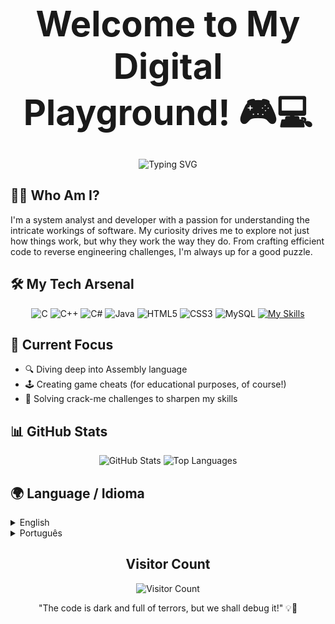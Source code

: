 <div align="center">

# <span style="font-size: 2em;">Welcome to My Digital Playground! 🎮💻</span>

![Typing SVG](https://readme-typing-svg.herokuapp.com?font=Fira+Code&pause=1000&color=36BCF7FF&center=true&vCenter=true&width=435&lines=System+Analysis+%26+Development;Reverse+Engineering+Enthusiast;Always+Curious,+Always+Learning)

</div>

## 🕵️‍♂️ Who Am I?

I'm a system analyst and developer with a passion for understanding the intricate workings of software. My curiosity drives me to explore not just how things work, but why they work the way they do. From crafting efficient code to reverse engineering challenges, I'm always up for a good puzzle.

## 🛠️ My Tech Arsenal

<div align="center">

![C](https://img.shields.io/badge/-C-00599C?style=for-the-badge&logo=c&logoColor=white)
![C++](https://img.shields.io/badge/-C++-00599C?style=for-the-badge&logo=c%2B%2B&logoColor=white)
![C#](https://img.shields.io/badge/-C%23-239120?style=for-the-badge&logo=c-sharp&logoColor=white)
![Java](https://img.shields.io/badge/-Java-007396?style=for-the-badge&logo=java&logoColor=white)
![HTML5](https://img.shields.io/badge/-HTML5-E34F26?style=for-the-badge&logo=html5&logoColor=white)
![CSS3](https://img.shields.io/badge/-CSS3-1572B6?style=for-the-badge&logo=css3&logoColor=white)
![MySQL](https://img.shields.io/badge/-MySQL-4479A1?style=for-the-badge&logo=mysql&logoColor=white)
[![My Skills](https://skillicons.dev/icons?i=js,html,css,wasm)](https://skillicons.dev)

</div>

## 🎯 Current Focus

- 🔍 Diving deep into Assembly language
- 🕹️ Creating game cheats (for educational purposes, of course!)
- 🧩 Solving crack-me challenges to sharpen my skills

## 📊 GitHub Stats

<div align="center">

<img src="https://github-readme-stats.vercel.app/api?username=goetiaDEv&theme=gruvbox&show_icons=true&hide_border=true&count_private=true" alt="GitHub Stats" />

<img src="https://github-readme-stats.vercel.app/api/top-langs/?username=goetiaDEv&theme=gruvbox&show_icons=true&hide_border=true&layout=compact" alt="Top Languages" />

</div>

## 🌍 Language / Idioma

<details>
<summary>English</summary>
<br>
I'm a system analyst and developer with a knack for unraveling complex software mysteries. My toolkit includes C, C++, C#, Java, and web technologies. Currently, I'm exploring the fascinating world of Assembly while honing my skills through game cheat development and crack-me challenges.
</details>

<details>
<summary>Português</summary>
<br>
Sou um analista e desenvolvedor de sistemas com talento para desvendar mistérios complexos de software. Meu conjunto de ferramentas inclui C, C++, C#, Java e tecnologias web. Atualmente, estou explorando o fascinante mundo do Assembly enquanto aprimoro minhas habilidades através do desenvolvimento de cheats para jogos e desafios de crack-me.
</details>

<div align="center">

## Visitor Count

![Visitor Count](https://profile-counter.glitch.me/KnucklesB/count.svg)

</div>
<div align="center">
"The code is dark and full of terrors, but we shall debug it!" 💡🐛
</div>
